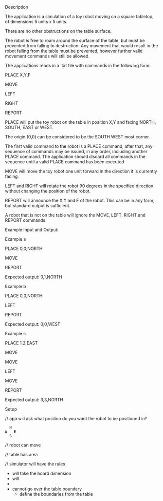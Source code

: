 Description

The application is a simulation of a toy robot moving on a square tabletop, of dimensions 5 units x 5 units.

There are no other obstructions on the table surface.

The robot is free to roam around the surface of the table, but must be prevented from falling to destruction. Any movement that would result in the robot falling from the table must be prevented, however further valid movement commands will still be allowed.

The applications reads in a .txt file with commands in the following form:

PLACE X,Y,F

MOVE

LEFT

RIGHT

REPORT

PLACE will put the toy robot on the table in position X,Y and facing NORTH, SOUTH, EAST or WEST.

The origin (0,0) can be considered to be the SOUTH WEST most corner.

The first valid command to the robot is a PLACE command, after that, any sequence of commands may be issued, in any order, including another PLACE command. The application should discard all commands in the sequence until a valid PLACE command has been executed

MOVE will move the toy robot one unit forward in the direction it is currently facing.

LEFT and RIGHT will rotate the robot 90 degrees in the specified direction without changing the position of the robot.

REPORT will announce the X,Y and F of the robot. This can be in any form, but standard output is sufficient.

A robot that is not on the table will ignore the MOVE, LEFT, RIGHT and REPORT commands.

Example Input and Output:

Example a

PLACE 0,0,NORTH

MOVE

REPORT

Expected output: 0,1,NORTH

Example b

PLACE 0,0,NORTH

LEFT

REPORT

Expected output: 0,0,WEST

Example c

PLACE 1,2,EAST

MOVE

MOVE

LEFT

MOVE

REPORT

Expected output: 3,3,NORTH

Setup


// app will ask what position do you want the robot to be positioned in? 
```
  N
W   E
  S
```

// robot can move

// table has area

// simulator will have the rules
- will take the board dimension
- will 
-
- cannot go over the table boundary
  - define the boundaries from the table
